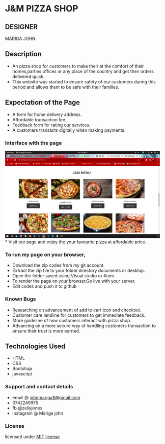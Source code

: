 # J&M PIZZA SHOP 

## DESIGNER
 MARIGA JOHN
 
## Description
* An pizza shop for customers to make their at the comfort of their homes,parties offices or any place of the country and get their orders delivered quick.
* This website was started to ensure safety of our customers during this period and allows them to be safe with their families.

## Expectation of the Page
* A form for home delivery address.
* Affordable transaction fee.
* Feedback form for rating our services.
* A customers transacts digitally when making payments.

### Interface with the page
 <img src="img/interface.png">
* Visit our page and enjoy the your favourite pizza at affordable price.

### To run my page on your browser,
* Download the zip codes from my git account.
* Extract the zip file to your folder directory documents or desktop.
* Open the folder saved using Visual studio or Atom.
* To render the page on your browser,Go live with your server.
* Edit codes and push it to github

### Known Bugs
* Researching on advancement of add to cart icon and checkout.
* Customer care landline for customers to get immediate feedback.
* More guideline of how customers interact with pizza shop.
* Advancing on a more secure way of handling customers transaction to ensure their trust is more earned.

## Technologies Used
* HTML
* CSS
* Bootstrap
* javascript

### Support and contact details
* email @ johnmariga8@gmail.com
* 0742249975
* fb @zellyjones
* instagram @ Mariga john

### License
licensed under [MIT license](LICENSE)